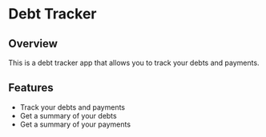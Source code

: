 # Debt Tracker

## Overview

This is a debt tracker app that allows you to track your debts and payments.

## Features

- Track your debts and payments
- Get a summary of your debts
- Get a summary of your payments
